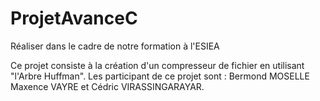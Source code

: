 # ProjetAvanceC
Réaliser dans le cadre de notre formation à l'ESIEA

Ce projet consiste à la création d'un compresseur de fichier en utilisant "l'Arbre Huffman".
Les participant de ce projet sont : Bermond MOSELLE Maxence VAYRE et Cédric VIRASSINGARAYAR.


